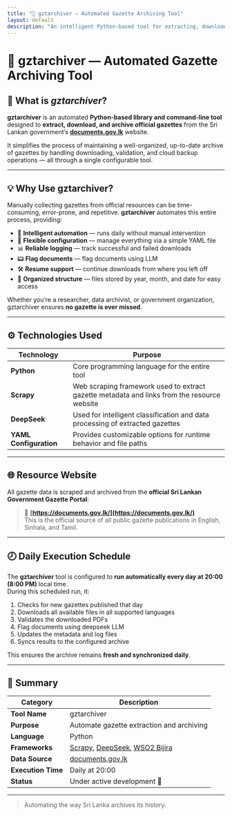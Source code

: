 ```yaml
---
title: "🥽 gztarchiver — Automated Gazette Archiving Tool"
layout: default
description: "An intelligent Python-based tool for extracting, downloading, and archiving Sri Lankan government gazettes."
---
```


# 🥽 **gztarchiver — Automated Gazette Archiving Tool**

## 🧩 What is *gztarchiver*?

**gztarchiver** is an automated **Python-based library and command-line tool** designed to **extract, download, and archive official gazettes** from the Sri Lankan government’s **[documents.gov.lk](https://documents.gov.lk/)** website.  

It simplifies the process of maintaining a well-organized, up-to-date archive of gazettes by handling downloading, validation, and cloud backup operations — all through a single configurable tool.

---

## 💡 Why Use gztarchiver?

Manually collecting gazettes from official resources can be time-consuming, error-prone, and repetitive. **gztarchiver** automates this entire process, providing:

- 🧠 **Intelligent automation** — runs daily without manual intervention  
- 🧩 **Flexible configuration** — manage everything via a simple YAML file  
- 📊 **Reliable logging** — track successful and failed downloads  
- 📟 **Flag documents** — flag documents using LLM 
- 🛠️ **Resume support** — continue downloads from where you left off  
- 🧾 **Organized structure** — files stored by year, month, and date for easy access  

Whether you’re a researcher, data archivist, or government organization, gztarchiver ensures **no gazette is ever missed**.

---

## ⚙️ Technologies Used

| Technology | Purpose |
|-------------|----------|
| **Python** | Core programming language for the entire tool |
| **Scrapy** | Web scraping framework used to extract gazette metadata and links from the resource website |
| **DeepSeek** | Used for intelligent classification and data processing of extracted gazettes |
| **YAML Configuration** | Provides customizable options for runtime behavior and file paths |

---

## 🌐 Resource Website

All gazette data is scraped and archived from the **official Sri Lankan Government Gazette Portal**:

> 🔗 **[https://documents.gov.lk/](https://documents.gov.lk/)**  
> This is the official source of all public gazette publications in English, Sinhala, and Tamil.

---

## 🕗 Daily Execution Schedule

The **gztarchiver** tool is configured to **run automatically every day at 20:00 (8:00 PM)** local time.  
During this scheduled run, it:

1. Checks for new gazettes published that day  
2. Downloads all available files in all supported languages  
3. Validates the downloaded PDFs  
4. Flag documents using deepseek LLM
5. Updates the metadata and log files  
6. Syncs results to the configured archive  

This ensures the archive remains **fresh and synchronized daily**.

---

## 🧾 Summary

| Category | Description |
|-----------|--------------|
| **Tool Name** | gztarchiver |
| **Purpose** | Automate gazette extraction and archiving |
| **Language** | Python |
| **Frameworks** | [Scrapy](https://www.scrapy.org/), [DeepSeek](https://deepseek.ai/), [WSO2 Bijira](https://wso2.com/bijira/) |
| **Data Source** | [documents.gov.lk](https://documents.gov.lk/) |
| **Execution Time** | Daily at 20:00 |
| **Status** | Under active development 🚧 |

---
> Automating the way Sri Lanka archives its history.


